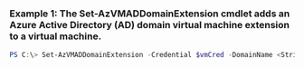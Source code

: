 ### Example 1: The Set-AzVMADDomainExtension cmdlet adds an Azure Active Directory (AD) domain virtual machine extension to a virtual machine.
```powershell
PS C:\> Set-AzVMADDomainExtension -Credential $vmCred -DomainName <String> -JoinOption {JoinOption} -Name AgentPool01 -ResourceGroupName MyResourceGroup -Restart  -TypeHandlerVersion $typeVersion -VMName VM01
```

